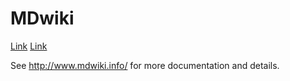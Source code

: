 MDwiki
======


[Link](https://www.google.lv/)
[Link](#!info.md)

See http://www.mdwiki.info/ for more documentation and details.
